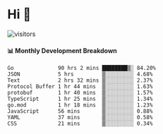 # Hi 👋
 
![visitors](https://visitor-badge.glitch.me/badge?page_id=sorcererxw.sorcererx)

#### 📊 Monthly Development Breakdown

<!--START_SECTION:waka-->
```text
Go              90 hrs 2 mins ████████▒░ 84.20%
JSON            5 hrs         ▒░░░░░░░░░ 4.68%
Text            2 hrs 32 mins ▒░░░░░░░░░ 2.37%
Protocol Buffer 1 hr 44 mins  ▒░░░░░░░░░ 1.63%
protobuf        1 hr 40 mins  ▒░░░░░░░░░ 1.57%
TypeScript      1 hr 25 mins  ▒░░░░░░░░░ 1.34%
go.mod          1 hr 18 mins  ▒░░░░░░░░░ 1.23%
JavaScript      56 mins       ▒░░░░░░░░░ 0.88%
YAML            37 mins       ▒░░░░░░░░░ 0.58%
CSS             21 mins       ▒░░░░░░░░░ 0.34%
```
<!--END_SECTION:waka-->
